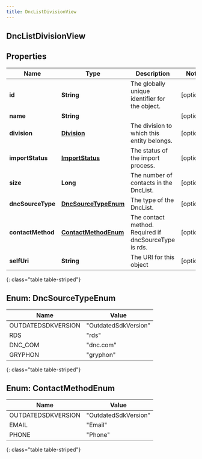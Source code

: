 ```yaml
---
title: DncListDivisionView
---
```


## DncListDivisionView

## Properties

| Name              | Type                                                     | Description                                           | Notes      |
| ----------------- | -------------------------------------------------------- | ----------------------------------------------------- | ---------- |
| **id**            | <!----><!---->**String**<!---->                          | The globally unique identifier for the object.        | [optional] |
| **name**          | <!----><!---->**String**<!---->                          |                                                       | [optional] |
| **division**      | <!----><!---->[**Division**](Division.md)<!---->         | The division to which this entity belongs.            | [optional] |
| **importStatus**  | <!----><!---->[**ImportStatus**](ImportStatus.md)<!----> | The status of the import process.                     | [optional] |
| **size**          | <!----><!---->**Long**<!---->                            | The number of contacts in the DncList.                | [optional] |
| **dncSourceType** | [**DncSourceTypeEnum**](#DncSourceTypeEnum)<!---->       | The type of the DncList.                              | [optional] |
| **contactMethod** | [**ContactMethodEnum**](#ContactMethodEnum)<!---->       | The contact method. Required if dncSourceType is rds. | [optional] |
| **selfUri**       | <!----><!---->**String**<!---->                          | The URI for this object                               | [optional] |

{: class="table table-striped"}

<a name="DncSourceTypeEnum"></a>

## Enum: DncSourceTypeEnum

| Name               | Value                          |
| ------------------ | ------------------------------ |
| OUTDATEDSDKVERSION | &quot;OutdatedSdkVersion&quot; |
| RDS                | &quot;rds&quot;                |
| DNC_COM            | &quot;dnc.com&quot;            |
| GRYPHON            | &quot;gryphon&quot;            |

{: class="table table-striped"}

<a name="ContactMethodEnum"></a>

## Enum: ContactMethodEnum

| Name               | Value                          |
| ------------------ | ------------------------------ |
| OUTDATEDSDKVERSION | &quot;OutdatedSdkVersion&quot; |
| EMAIL              | &quot;Email&quot;              |
| PHONE              | &quot;Phone&quot;              |

{: class="table table-striped"}
